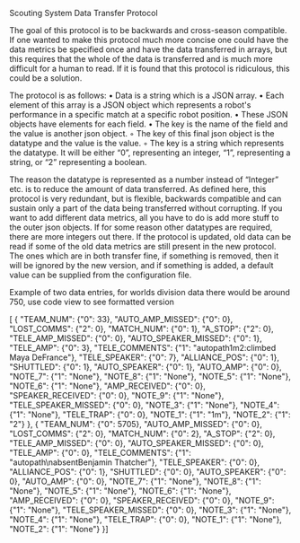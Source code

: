 Scouting System Data Transfer Protocol

The goal of this protocol is to be backwards and cross-season compatible. If one wanted to make this protocol much more concise one could have the data metrics be specified once and have the data transferred in arrays, but this requires that the whole of the data is transferred and is much more difficult for a human to read. If it is found that this protocol is ridiculous, this could be a solution. 


The protocol is as follows: 
    • Data is a string which is a JSON array. 
    • Each element of this array is a JSON object which represents a robot's performance in a specific match at a specific robot position. 
    • These JSON objects have elements for each field. 
    • The key is the name of the field and the value is another json object. 
        ◦ The key of this final json object is the datatype and the value is the value.
        ◦  The key is a string which represents the datatype. It will be either “0”, representing an integer, “1”, representing a string, or “2” representing a boolean. 

The reason the datatype is represented as a number instead of “Integer” etc. is to reduce the amount of data transferred. As defined here, this protocol is very redundant, but is flexible, backwards compatible and can sustain only a part of the data being transferred without corrupting.
	If you want to add different data metrics, all you have to do is add more stuff to the outer json objects. If for some reason other datatypes are required, there are more integers out there. If the protocol is updated, old data can be read if some of the old data metrics are still present in the new protocol. The ones which are in both transfer fine, if something is removed, then it will be ignored by the new version, and if something is added, a default value can be supplied from the configuration file.


Example of two data entries, for worlds division data there would be around 750, use code view to see formatted version

[
 {
  "TEAM_NUM": {"0": 33},
  "AUTO_AMP_MISSED": {"0": 0},
  "LOST_COMMS": {"2": 0},
  "MATCH_NUM": {"0": 1},
  "A_STOP": {"2": 0},
  "TELE_AMP_MISSED": {"0": 0},
  "AUTO_SPEAKER_MISSED": {"0": 1},
  "TELE_AMP": {"0": 3},
  "TELE_COMMENTS": {"1": "autopath1m2:climbed Maya DeFrance"},
  "TELE_SPEAKER": {"0": 7},
  "ALLIANCE_POS": {"0": 1},
  "SHUTTLED": {"0": 1},
  "AUTO_SPEAKER": {"0": 1},
  "AUTO_AMP": {"0": 0},
  "NOTE_7": {"1": "None"},
  "NOTE_8": {"1": "None"},
  "NOTE_5": {"1": "None"},
  "NOTE_6": {"1": "None"},
  "AMP_RECEIVED": {"0": 0},
  "SPEAKER_RECEIVED": {"0": 0},
  "NOTE_9": {"1": "None"},
  "TELE_SPEAKER_MISSED": {"0": 0},
  "NOTE_3": {"1": "None"},
  "NOTE_4": {"1": "None"},
  "TELE_TRAP": {"0": 0},
  "NOTE_1": {"1": "1m"},
  "NOTE_2": {"1": "2"}
 },
 {
  "TEAM_NUM": {"0": 5705},
  "AUTO_AMP_MISSED": {"0": 0},
  "LOST_COMMS": {"2": 0},
  "MATCH_NUM": {"0": 2},
  "A_STOP": {"2": 0},
  "TELE_AMP_MISSED": {"0": 0},
  "AUTO_SPEAKER_MISSED": {"0": 0},
  "TELE_AMP": {"0": 0},
  "TELE_COMMENTS": {"1": "autopath\nabsentBenjamin Thatcher"},
  "TELE_SPEAKER": {"0": 0},
  "ALLIANCE_POS": {"0": 1},
  "SHUTTLED": {"0": 0},
  "AUTO_SPEAKER": {"0": 0},
  "AUTO_AMP": {"0": 0},
  "NOTE_7": {"1": "None"},
  "NOTE_8": {"1": "None"},
  "NOTE_5": {"1": "None"},
  "NOTE_6": {"1": "None"},
  "AMP_RECEIVED": {"0": 0},
  "SPEAKER_RECEIVED": {"0": 0},
  "NOTE_9": {"1": "None"},
  "TELE_SPEAKER_MISSED": {"0": 0},
  "NOTE_3": {"1": "None"},
  "NOTE_4": {"1": "None"},
  "TELE_TRAP": {"0": 0},
  "NOTE_1": {"1": "None"},
  "NOTE_2": {"1": "None"}
 }]
